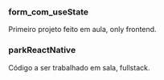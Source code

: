 ### form_com_useState
Primeiro projeto feito em aula, only frontend.

### parkReactNative
Código a ser trabalhado em sala, fullstack.
